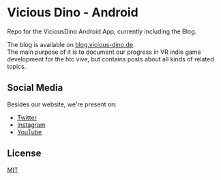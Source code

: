 # Vicious Dino - Android

Repo for the ViciousDino Android App, currently including the Blog.

The blog is available on [blog.vicious-dino.de](http://blog.vicious-dino.de/).  
The main purpose of it is to document our progress in VR indie game development for the htc vive,
but contains posts about all kinds of related topics.

## Social Media

Besides our website, we're present on:

* [Twitter](https://twitter.com/ViciousDino)
* [Instagram](https://www.instagram.com/viciousdino_vr/)
* [YouTube](https://www.youtube.com/channel/UCruDMpGIASPVgkxI7IQ17Dw)

## License

[MIT](LICENSE)
